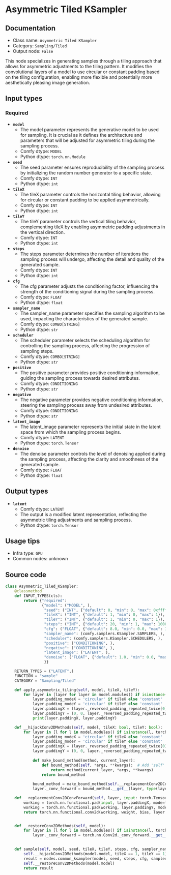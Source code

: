 # Asymmetric Tiled KSampler
## Documentation
- Class name: `Asymmetric Tiled KSampler`
- Category: `Sampling/Tiled`
- Output node: `False`

This node specializes in generating samples through a tiling approach that allows for asymmetric adjustments to the tiling pattern. It modifies the convolutional layers of a model to use circular or constant padding based on the tiling configuration, enabling more flexible and potentially more aesthetically pleasing image generation.
## Input types
### Required
- **`model`**
    - The model parameter represents the generative model to be used for sampling. It is crucial as it defines the architecture and parameters that will be adjusted for asymmetric tiling during the sampling process.
    - Comfy dtype: `MODEL`
    - Python dtype: `torch.nn.Module`
- **`seed`**
    - The seed parameter ensures reproducibility of the sampling process by initializing the random number generator to a specific state.
    - Comfy dtype: `INT`
    - Python dtype: `int`
- **`tileX`**
    - The tileX parameter controls the horizontal tiling behavior, allowing for circular or constant padding to be applied asymmetrically.
    - Comfy dtype: `INT`
    - Python dtype: `int`
- **`tileY`**
    - The tileY parameter controls the vertical tiling behavior, complementing tileX by enabling asymmetric padding adjustments in the vertical direction.
    - Comfy dtype: `INT`
    - Python dtype: `int`
- **`steps`**
    - The steps parameter determines the number of iterations the sampling process will undergo, affecting the detail and quality of the generated sample.
    - Comfy dtype: `INT`
    - Python dtype: `int`
- **`cfg`**
    - The cfg parameter adjusts the conditioning factor, influencing the strength of the conditioning signal during the sampling process.
    - Comfy dtype: `FLOAT`
    - Python dtype: `float`
- **`sampler_name`**
    - The sampler_name parameter specifies the sampling algorithm to be used, impacting the characteristics of the generated sample.
    - Comfy dtype: `COMBO[STRING]`
    - Python dtype: `str`
- **`scheduler`**
    - The scheduler parameter selects the scheduling algorithm for controlling the sampling process, affecting the progression of sampling steps.
    - Comfy dtype: `COMBO[STRING]`
    - Python dtype: `str`
- **`positive`**
    - The positive parameter provides positive conditioning information, guiding the sampling process towards desired attributes.
    - Comfy dtype: `CONDITIONING`
    - Python dtype: `str`
- **`negative`**
    - The negative parameter provides negative conditioning information, steering the sampling process away from undesired attributes.
    - Comfy dtype: `CONDITIONING`
    - Python dtype: `str`
- **`latent_image`**
    - The latent_image parameter represents the initial state in the latent space from which the sampling process begins.
    - Comfy dtype: `LATENT`
    - Python dtype: `torch.Tensor`
- **`denoise`**
    - The denoise parameter controls the level of denoising applied during the sampling process, affecting the clarity and smoothness of the generated sample.
    - Comfy dtype: `FLOAT`
    - Python dtype: `float`
## Output types
- **`latent`**
    - Comfy dtype: `LATENT`
    - The output is a modified latent representation, reflecting the asymmetric tiling adjustments and sampling process.
    - Python dtype: `torch.Tensor`
## Usage tips
- Infra type: `GPU`
- Common nodes: unknown


## Source code
```python
class Asymmetric_Tiled_KSampler:
    @classmethod
    def INPUT_TYPES(cls):
        return {"required":
                {"model": ("MODEL", ),
                 "seed": ("INT", {"default": 0, "min": 0, "max": 0xffffffffffffffff}),
                 "tileX": ("INT", {"default": 1, "min": 0, "max": 1}),
                 "tileY": ("INT", {"default": 1, "min": 0, "max": 1}),
                 "steps": ("INT", {"default": 20, "min": 1, "max": 10000}),
                 "cfg": ("FLOAT", {"default": 8.0, "min": 0.0, "max": 100.0}),
                 "sampler_name": (comfy.samplers.KSampler.SAMPLERS, ),
                 "scheduler": (comfy.samplers.KSampler.SCHEDULERS, ),
                 "positive": ("CONDITIONING", ),
                 "negative": ("CONDITIONING", ),
                 "latent_image": ("LATENT", ),
                 "denoise": ("FLOAT", {"default": 1.0, "min": 0.0, "max": 1.0, "step": 0.01}),
                 }}

    RETURN_TYPES = ("LATENT",)
    FUNCTION = "sample"
    CATEGORY = "Sampling/Tiled"

    def apply_asymmetric_tiling(self, model, tileX, tileY):
        for layer in [layer for layer in model.modules() if isinstance(layer, torch.nn.Conv2d)]:
            layer.padding_modeX = 'circular' if tileX else 'constant'
            layer.padding_modeY = 'circular' if tileY else 'constant'
            layer.paddingX = (layer._reversed_padding_repeated_twice[0], layer._reversed_padding_repeated_twice[1], 0, 0)
            layer.paddingY = (0, 0, layer._reversed_padding_repeated_twice[2], layer._reversed_padding_repeated_twice[3])
            print(layer.paddingX, layer.paddingY)

    def __hijackConv2DMethods(self, model, tileX: bool, tileY: bool):
        for layer in [l for l in model.modules() if isinstance(l, torch.nn.Conv2d)]:
            layer.padding_modeX = 'circular' if tileX else 'constant'
            layer.padding_modeY = 'circular' if tileY else 'constant'
            layer.paddingX = (layer._reversed_padding_repeated_twice[0], layer._reversed_padding_repeated_twice[1], 0, 0)
            layer.paddingY = (0, 0, layer._reversed_padding_repeated_twice[2], layer._reversed_padding_repeated_twice[3])
            
            def make_bound_method(method, current_layer):
                def bound_method(self, *args, **kwargs):  # Add 'self' here
                    return method(current_layer, *args, **kwargs)
                return bound_method
                
            bound_method = make_bound_method(self.__replacementConv2DConvForward, layer)
            layer._conv_forward = bound_method.__get__(layer, type(layer))

    def __replacementConv2DConvForward(self, layer, input: torch.Tensor, weight: torch.Tensor, bias: Optional[torch.Tensor]):
        working = torch.nn.functional.pad(input, layer.paddingX, mode=layer.padding_modeX)
        working = torch.nn.functional.pad(working, layer.paddingY, mode=layer.padding_modeY)
        return torch.nn.functional.conv2d(working, weight, bias, layer.stride, (0, 0), layer.dilation, layer.groups)


    def __restoreConv2DMethods(self, model):
        for layer in [l for l in model.modules() if isinstance(l, torch.nn.Conv2d)]:
            layer._conv_forward = torch.nn.Conv2d._conv_forward.__get__(layer, torch.nn.Conv2d)
            

    def sample(self, model, seed, tileX, tileY, steps, cfg, sampler_name, scheduler, positive, negative, latent_image, denoise=1.0):
        self.__hijackConv2DMethods(model.model, tileX == 1, tileY == 1)
        result = nodes.common_ksampler(model, seed, steps, cfg, sampler_name, scheduler, positive, negative, latent_image, denoise=denoise)
        self.__restoreConv2DMethods(model.model)
        return result

```
